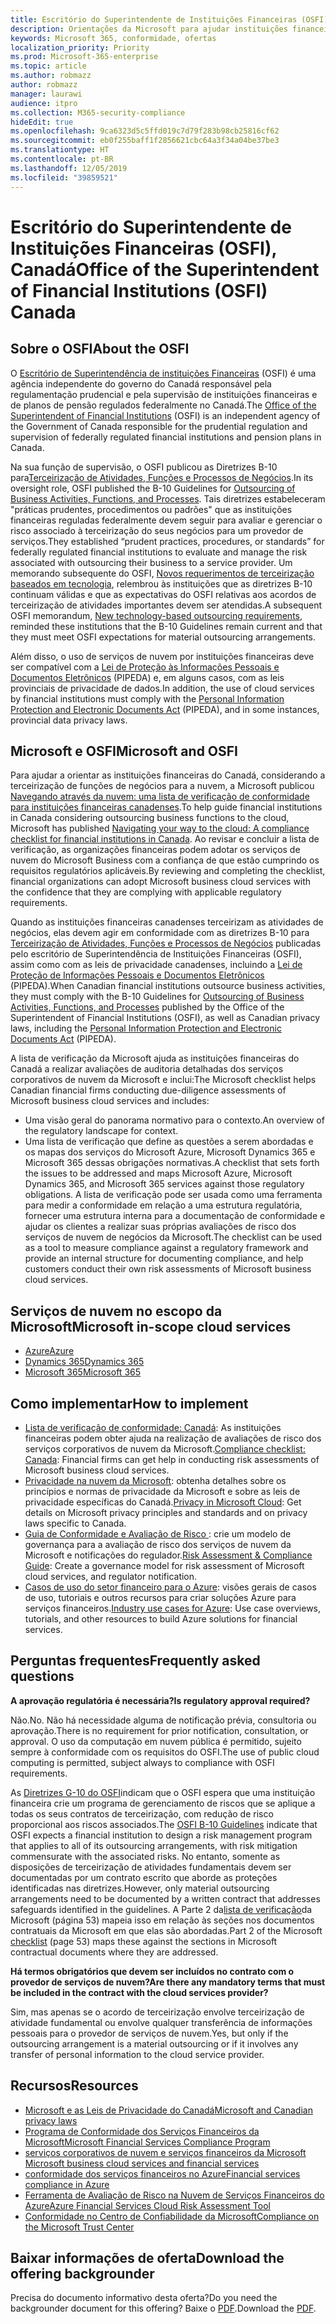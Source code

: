 ```yaml
---
title: Escritório do Superintendente de Instituições Financeiras (OSFI), Canadá
description: Orientações da Microsoft para ajudar instituições financeiras do Canadá a adotar a nuvem.
keywords: Microsoft 365, conformidade, ofertas
localization_priority: Priority
ms.prod: Microsoft-365-enterprise
ms.topic: article
ms.author: robmazz
author: robmazz
manager: laurawi
audience: itpro
ms.collection: M365-security-compliance
hideEdit: true
ms.openlocfilehash: 9ca6323d5c5ffd019c7d79f283b98cb25816cf62
ms.sourcegitcommit: eb0f255baff1f2856621cbc64a3f34a04be37be3
ms.translationtype: HT
ms.contentlocale: pt-BR
ms.lasthandoff: 12/05/2019
ms.locfileid: "39859521"
---
```

# <a name="office-of-the-superintendent-of-financial-institutions-osfi-canada"></a><span data-ttu-id="07de6-104">Escritório do Superintendente de Instituições Financeiras (OSFI), Canadá</span><span class="sxs-lookup"><span data-stu-id="07de6-104">Office of the Superintendent of Financial Institutions (OSFI) Canada</span></span>

## <a name="about-the-osfi"></a><span data-ttu-id="07de6-105">Sobre o OSFI</span><span class="sxs-lookup"><span data-stu-id="07de6-105">About the OSFI</span></span>

<span data-ttu-id="07de6-106">O [Escritório de Superintendência de instituições Financeiras](http://www.osfi-bsif.gc.ca/Eng/Pages/default.aspx) (OSFI) é uma agência independente do governo do Canadá responsável pela regulamentação prudencial e pela supervisão de instituições financeiras e de planos de pensão regulados federalmente no Canadá.</span><span class="sxs-lookup"><span data-stu-id="07de6-106">The [Office of the Superintendent of Financial Institutions](http://www.osfi-bsif.gc.ca/Eng/Pages/default.aspx) (OSFI) is an independent agency of the Government of Canada responsible for the prudential regulation and supervision of federally regulated financial institutions and pension plans in Canada.</span></span>

<span data-ttu-id="07de6-107">Na sua função de supervisão, o OSFI publicou as Diretrizes B-10 para[Terceirização de Atividades, Funções e Processos de Negócios](http://www.osfi-bsif.gc.ca/Eng/fi-if/rg-ro/gdn-ort/gl-ld/Pages/b10.aspx).</span><span class="sxs-lookup"><span data-stu-id="07de6-107">In its oversight role, OSFI published the B-10 Guidelines for [Outsourcing of Business Activities, Functions, and Processes](http://www.osfi-bsif.gc.ca/Eng/fi-if/rg-ro/gdn-ort/gl-ld/Pages/b10.aspx).</span></span> <span data-ttu-id="07de6-108">Tais diretrizes estabeleceram "práticas prudentes, procedimentos ou padrões" que as instituições financeiras reguladas federalmente devem seguir para avaliar e gerenciar o risco associado à terceirização do seus negócios para um provedor de serviços.</span><span class="sxs-lookup"><span data-stu-id="07de6-108">They established “prudent practices, procedures, or standards” for federally regulated financial institutions to evaluate and manage the risk associated with outsourcing their business to a service provider.</span></span> <span data-ttu-id="07de6-109">Um memorando subsequente do OSFI, [Novos requerimentos de terceirização baseados em tecnologia](http://www.osfi-bsif.gc.ca/Eng/fi-if/rg-ro/gdn-ort/gl-ld/Pages/cldcmp.aspx), relembrou às instituições que as diretrizes B-10 continuam válidas e que as expectativas do OSFI relativas aos acordos de terceirização de atividades importantes devem ser atendidas.</span><span class="sxs-lookup"><span data-stu-id="07de6-109">A subsequent OSFI memorandum, [New technology-based outsourcing requirements](http://www.osfi-bsif.gc.ca/Eng/fi-if/rg-ro/gdn-ort/gl-ld/Pages/cldcmp.aspx), reminded these institutions that the B-10 Guidelines remain current and that they must meet OSFI expectations for material outsourcing arrangements.</span></span>

<span data-ttu-id="07de6-110">Além disso, o uso de serviços de nuvem por instituições financeiras deve ser compatível com a [ Lei de Proteção às Informações Pessoais e Documentos Eletrônicos](https://www.priv.gc.ca/en/privacy-topics/privacy-laws-in-canada/the-personal-information-protection-and-electronic-documents-act-pipeda/) (PIPEDA) e, em alguns casos, com as leis provinciais de privacidade de dados.</span><span class="sxs-lookup"><span data-stu-id="07de6-110">In addition, the use of cloud services by financial institutions must comply with the [Personal Information Protection and Electronic Documents Act](https://www.priv.gc.ca/en/privacy-topics/privacy-laws-in-canada/the-personal-information-protection-and-electronic-documents-act-pipeda/) (PIPEDA), and in some instances, provincial data privacy laws.</span></span>

## <a name="microsoft-and-osfi"></a><span data-ttu-id="07de6-111">Microsoft e OSFI</span><span class="sxs-lookup"><span data-stu-id="07de6-111">Microsoft and OSFI</span></span>

<span data-ttu-id="07de6-112">Para ajudar a orientar as instituições financeiras do Canadá, considerando a terceirização de funções de negócios para a nuvem, a Microsoft publicou [Navegando através da nuvem: uma lista de verificação de conformidade para instituições financeiras canadenses](https://aka.ms/Azure-Canada-Compliance).</span><span class="sxs-lookup"><span data-stu-id="07de6-112">To help guide financial institutions in Canada considering outsourcing business functions to the cloud, Microsoft has published [Navigating your way to the cloud: A compliance checklist for financial institutions in Canada](https://aka.ms/Azure-Canada-Compliance).</span></span> <span data-ttu-id="07de6-113">Ao revisar e concluir a lista de verificação, as organizações financeiras podem adotar os serviços de nuvem do Microsoft Business com a confiança de que estão cumprindo os requisitos regulatórios aplicáveis.</span><span class="sxs-lookup"><span data-stu-id="07de6-113">By reviewing and completing the checklist, financial organizations can adopt Microsoft business cloud services with the confidence that they are complying with applicable regulatory requirements.</span></span>

<span data-ttu-id="07de6-114">Quando as instituições financeiras canadenses terceirizam as atividades de negócios, elas devem agir em conformidade com as diretrizes B-10 para [Terceirização de Atividades, Funções e Processos de Negócios](http://www.osfi-bsif.gc.ca/Eng/fi-if/rg-ro/gdn-ort/gl-ld/Pages/b10.aspx) publicadas pelo escritório de Superintendência de Instituições Financeiras (OSFI), assim como com as leis de privacidade canadenses, incluindo a [ Lei de Proteção de Informações Pessoais e Documentos Eletrônicos ](https://www.priv.gc.ca/en/privacy-topics/privacy-laws-in-canada/the-personal-information-protection-and-electronic-documents-act-pipeda/) (PIPEDA).</span><span class="sxs-lookup"><span data-stu-id="07de6-114">When Canadian financial institutions outsource business activities, they must comply with the B-10 Guidelines for [Outsourcing of Business Activities, Functions, and Processes](http://www.osfi-bsif.gc.ca/Eng/fi-if/rg-ro/gdn-ort/gl-ld/Pages/b10.aspx) published by the Office of the Superintendent of Financial Institutions (OSFI), as well as Canadian privacy laws, including the [Personal Information Protection and Electronic Documents Act](https://www.priv.gc.ca/en/privacy-topics/privacy-laws-in-canada/the-personal-information-protection-and-electronic-documents-act-pipeda/) (PIPEDA).</span></span>

<span data-ttu-id="07de6-115">A lista de verificação da Microsoft ajuda as instituições financeiras do Canadá a realizar avaliações de auditoria detalhadas dos serviços corporativos de nuvem da Microsoft e inclui:</span><span class="sxs-lookup"><span data-stu-id="07de6-115">The Microsoft checklist helps Canadian financial firms conducting due-diligence assessments of Microsoft business cloud services and includes:</span></span>

- <span data-ttu-id="07de6-116">Uma visão geral do panorama normativo para o contexto.</span><span class="sxs-lookup"><span data-stu-id="07de6-116">An overview of the regulatory landscape for context.</span></span>
- <span data-ttu-id="07de6-117">Uma lista de verificação que define as questões a serem abordadas e os mapas dos serviços do Microsoft Azure, Microsoft Dynamics 365 e Microsoft 365 dessas obrigações normativas.</span><span class="sxs-lookup"><span data-stu-id="07de6-117">A checklist that sets forth the issues to be addressed and maps Microsoft Azure, Microsoft Dynamics 365, and Microsoft 365 services against those regulatory obligations.</span></span> <span data-ttu-id="07de6-118">A lista de verificação pode ser usada como uma ferramenta para medir a conformidade em relação a uma estrutura regulatória, fornecer uma estrutura interna para a documentação de conformidade e ajudar os clientes a realizar suas próprias avaliações de risco dos serviços de nuvem de negócios da Microsoft.</span><span class="sxs-lookup"><span data-stu-id="07de6-118">The checklist can be used as a tool to measure compliance against a regulatory framework and provide an internal structure for documenting compliance, and help customers conduct their own risk assessments of Microsoft business cloud services.</span></span>

## <a name="microsoft-in-scope-cloud-services"></a><span data-ttu-id="07de6-119">Serviços de nuvem no escopo da Microsoft</span><span class="sxs-lookup"><span data-stu-id="07de6-119">Microsoft in-scope cloud services</span></span>

- [<span data-ttu-id="07de6-120">Azure</span><span class="sxs-lookup"><span data-stu-id="07de6-120">Azure</span></span>](https://aka.ms/AzureCompliance)
- [<span data-ttu-id="07de6-121">Dynamics 365</span><span class="sxs-lookup"><span data-stu-id="07de6-121">Dynamics 365</span></span>](https://aka.ms/d365-compliance-list)
- [<span data-ttu-id="07de6-122">Microsoft 365</span><span class="sxs-lookup"><span data-stu-id="07de6-122">Microsoft 365</span></span>](https://aka.ms/o365-compliance-framework)

## <a name="how-to-implement"></a><span data-ttu-id="07de6-123">Como implementar</span><span class="sxs-lookup"><span data-stu-id="07de6-123">How to implement</span></span>

- <span data-ttu-id="07de6-124">[Lista de verificação de conformidade: Canadá](https://aka.ms/Azure-Canada-Compliance): As instituições financeiras podem obter ajuda na realização de avaliações de risco dos serviços corporativos de nuvem da Microsoft.</span><span class="sxs-lookup"><span data-stu-id="07de6-124">[Compliance checklist: Canada](https://aka.ms/Azure-Canada-Compliance): Financial firms can get help in conducting risk assessments of Microsoft business cloud services.</span></span>
- <span data-ttu-id="07de6-125">[Privacidade na nuvem da Microsoft](https://aka.ms/MCSPrivacy): obtenha detalhes sobre os princípios e normas de privacidade da Microsoft e sobre as leis de privacidade específicas do Canadá.</span><span class="sxs-lookup"><span data-stu-id="07de6-125">[Privacy in Microsoft Cloud](https://aka.ms/MCSPrivacy): Get details on Microsoft privacy principles and standards and on privacy laws specific to Canada.</span></span>
- <span data-ttu-id="07de6-126">[Guia de Conformidade e Avaliação de Risco ](https://aka.ms/RiskGovernanceGuide): crie um modelo de governança para a avaliação de risco dos serviços de nuvem da Microsoft e notificações do regulador.</span><span class="sxs-lookup"><span data-stu-id="07de6-126">[Risk Assessment & Compliance Guide](https://aka.ms/RiskGovernanceGuide): Create a governance model for risk assessment of Microsoft cloud services, and regulator notification.</span></span>
- <span data-ttu-id="07de6-127">[Casos de uso do setor financeiro para o Azure](https://docs.microsoft.com/azure/industry/financial/): visões gerais de casos de uso, tutoriais e outros recursos para criar soluções Azure para serviços financeiros.</span><span class="sxs-lookup"><span data-stu-id="07de6-127">[Industry use cases for Azure](https://docs.microsoft.com/azure/industry/financial/): Use case overviews, tutorials, and other resources to build Azure solutions for financial services.</span></span>

## <a name="frequently-asked-questions"></a><span data-ttu-id="07de6-128">Perguntas frequentes</span><span class="sxs-lookup"><span data-stu-id="07de6-128">Frequently asked questions</span></span>

<span data-ttu-id="07de6-129">**A aprovação regulatória é necessária?**</span><span class="sxs-lookup"><span data-stu-id="07de6-129">**Is regulatory approval required?**</span></span>

<span data-ttu-id="07de6-130">Não.</span><span class="sxs-lookup"><span data-stu-id="07de6-130">No.</span></span> <span data-ttu-id="07de6-131">Não há necessidade alguma de notificação prévia, consultoria ou aprovação.</span><span class="sxs-lookup"><span data-stu-id="07de6-131">There is no requirement for prior notification, consultation, or approval.</span></span> <span data-ttu-id="07de6-132">O uso da computação em nuvem pública é permitido, sujeito sempre à conformidade com os requisitos do OSFI.</span><span class="sxs-lookup"><span data-stu-id="07de6-132">The use of public cloud computing is permitted, subject always to compliance with OSFI requirements.</span></span>

<span data-ttu-id="07de6-133">As [Diretrizes G-10 do OSFI](http://www.osfi-bsif.gc.ca/Eng/fi-if/rg-ro/gdn-ort/gl-ld/Pages/b10.aspx)indicam que o OSFI espera que uma instituição financeira crie um programa de gerenciamento de riscos que se aplique a todas os seus contratos de terceirização, com redução de risco proporcional aos riscos associados.</span><span class="sxs-lookup"><span data-stu-id="07de6-133">The [OSFI B-10 Guidelines](http://www.osfi-bsif.gc.ca/Eng/fi-if/rg-ro/gdn-ort/gl-ld/Pages/b10.aspx) indicate that OSFI expects a financial institution to design a risk management program that applies to all of its outsourcing arrangements, with risk mitigation commensurate with the associated risks.</span></span> <span data-ttu-id="07de6-134">No entanto, somente as disposições de terceirização de atividades fundamentais devem ser documentadas por um contrato escrito que aborde as proteções identificadas nas diretrizes.</span><span class="sxs-lookup"><span data-stu-id="07de6-134">However, only material outsourcing arrangements need to be documented by a written contract that addresses safeguards identified in the guidelines.</span></span> <span data-ttu-id="07de6-135">A Parte 2 da[lista de verificação](https://aka.ms/Azure-Canada-Compliance)da Microsoft (página 53) mapeia isso em relação às seções nos documentos contratuais da Microsoft em que elas são abordadas.</span><span class="sxs-lookup"><span data-stu-id="07de6-135">Part 2 of the Microsoft [checklist](https://aka.ms/Azure-Canada-Compliance) (page 53) maps these against the sections in Microsoft contractual documents where they are addressed.</span></span>

<span data-ttu-id="07de6-136">**Há termos obrigatórios que devem ser incluídos no contrato com o provedor de serviços de nuvem?**</span><span class="sxs-lookup"><span data-stu-id="07de6-136">**Are there any mandatory terms that must be included in the contract with the cloud services provider?**</span></span>

<span data-ttu-id="07de6-137">Sim, mas apenas se o acordo de terceirização envolve terceirização de atividade fundamental ou envolve qualquer transferência de informações pessoais para o provedor de serviços de nuvem.</span><span class="sxs-lookup"><span data-stu-id="07de6-137">Yes, but only if the outsourcing arrangement is a material outsourcing or if it involves any transfer of personal information to the cloud service provider.</span></span>

## <a name="resources"></a><span data-ttu-id="07de6-138">Recursos</span><span class="sxs-lookup"><span data-stu-id="07de6-138">Resources</span></span>

- [<span data-ttu-id="07de6-139"> Microsoft e as Leis de Privacidade do Canadá</span><span class="sxs-lookup"><span data-stu-id="07de6-139">Microsoft and Canadian privacy laws</span></span>](https://aka.ms/CanadianPrivacyLaws-Compliance)
- [<span data-ttu-id="07de6-140"> Programa de Conformidade dos Serviços Financeiros da Microsoft</span><span class="sxs-lookup"><span data-stu-id="07de6-140">Microsoft Financial Services Compliance Program</span></span>](https://aka.ms/FSCP-Print)
- [<span data-ttu-id="07de6-141"> serviços corporativos de nuvem e serviços financeiros da Microsoft </span><span class="sxs-lookup"><span data-stu-id="07de6-141">Microsoft business cloud services and financial services</span></span>](https://www.microsoft.com/trustcenter/cloudservices/financialservices)
- [<span data-ttu-id="07de6-142">conformidade dos serviços financeiros no Azure</span><span class="sxs-lookup"><span data-stu-id="07de6-142">Financial services compliance in Azure</span></span>](https://azure.microsoft.com/resources/videos/azurecon-2015-financial-services-compliance-in-azure/)
- [<span data-ttu-id="07de6-143">Ferramenta de Avaliação de Risco na Nuvem de Serviços Financeiros do Azure</span><span class="sxs-lookup"><span data-stu-id="07de6-143">Azure Financial Services Cloud Risk Assessment Tool</span></span>](https://aka.ms/FFIEC-CSDT)
- [<span data-ttu-id="07de6-144">Conformidade no Centro de Confiabilidade da Microsoft</span><span class="sxs-lookup"><span data-stu-id="07de6-144">Compliance on the Microsoft Trust Center</span></span>](https://www.microsoft.com/trust-center/compliance/compliance-overview)

## <a name="download-the-offering-backgrounder"></a><span data-ttu-id="07de6-145">Baixar informações de oferta</span><span class="sxs-lookup"><span data-stu-id="07de6-145">Download the offering backgrounder</span></span>

<span data-ttu-id="07de6-146">Precisa do documento informativo desta oferta?</span><span class="sxs-lookup"><span data-stu-id="07de6-146">Do you need the backgrounder document for this offering?</span></span> <span data-ttu-id="07de6-147">Baixe o [PDF](https://download.microsoft.com/download/6/9/9/699E9434-6376-4F2A-A666-1F10D715B898/OFSI-Compliance.pdf).</span><span class="sxs-lookup"><span data-stu-id="07de6-147">Download the [PDF](https://download.microsoft.com/download/6/9/9/699E9434-6376-4F2A-A666-1F10D715B898/OFSI-Compliance.pdf).</span></span>
